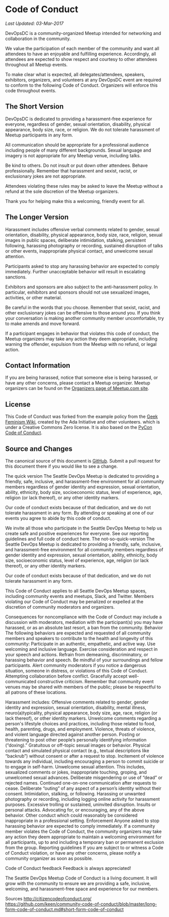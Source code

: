 # Code of Conduct

*Last Updated:  03-Mar-2017*

DevOpsDC is a community-organized Meetup intended for networking and collaboration in the community.

We value the participation of each member of the community and want all attendees to have an enjoyable and fulfilling experience. Accordingly, all attendees are expected to show respect and courtesy to other attendees throughout all Meetup events.

To make clear what is expected, all delegates/attendees, speakers, exhibitors, organizers, and volunteers at any DevOpsDC event are required to conform to the following Code of Conduct. Organizers will enforce this code throughout events.

## The Short Version

DevOpsDC is dedicated to providing a harassment-free experience for everyone, regardless of gender, sexual orientation, disability, physical appearance, body size, race, or religion. We do not tolerate harassment of Meetup participants in any form.

All communication should be appropriate for a professional audience including people of many different backgrounds. Sexual language and imagery is not appropriate for any Meetup venue, including talks.

Be kind to others. Do not insult or put down other attendees. Behave professionally. Remember that harassment and sexist, racist, or exclusionary jokes are not appropriate.

Attendees violating these rules may be asked to leave the Meetup without a refund at the sole discretion of the Meetup organizers.

Thank you for helping make this a welcoming, friendly event for all.

## The Longer Version

Harassment includes offensive verbal comments related to gender, sexual orientation, disability, physical appearance, body size, race, religion, sexual images in public spaces, deliberate intimidation, stalking, persistent following, harassing photography or recording, sustained disruption of talks or other events, inappropriate physical contact, and unwelcome sexual attention.

Participants asked to stop any harassing behavior are expected to comply immediately. Further unacceptable behavior will result in escalating sanctions.

Exhibitors and sponsors are also subject to the anti-harassment policy. In particular, exhibitors and sponsors should not use sexualized images, activities, or other material.

Be careful in the words that you choose. Remember that sexist, racist, and other exclusionary jokes can be offensive to those around you. If you think your conversation is making another community member uncomfortable, try to make amends and move forward.

If a participant engages in behavior that violates this code of conduct, the Meetup organizers may take any action they deem appropriate, including warning the offender, expulsion from the Meetup with no refund, or legal action.

## Contact Information

If you are being harassed, notice that someone else is being harassed, or have any other concerns, please contact a Meetup organizer. Meetup organizers can be found on the [Organizers page of Meetup.com site](http://www.meetup.com/DevOpsDC/members/?op=leaders).

## License

This Code of Conduct was forked from the example policy from the [Geek Feminism Wiki](http://geekfeminism.wikia.com/wiki/Conference_anti-harassment/Policy), created by the Ada Initiative and other volunteers. which is under a Creative Commons Zero license. It is also based on the [PyCon Code of Conduct](https://github.com/python/pycon-code-of-conduct).

## Source and Changes

The canonical source of this document is [GitHub](https://github.com/devopsdc/devopsdc/blob/master/code_of_conduct.md).  Submit a pull request for this document there if you would like to see a change.

The quick version 
The Seattle DevOps Meetup is dedicated to providing a friendly, safe, inclusive, and harassment-free environment for all community members regardless of gender identity and expression, sexual orientation, ability, ethnicity, body size, socioeconomic status, level of experience, age, religion (or lack thereof), or any other identity markers. 

Our code of conduct exists because of that dedication, and we do not tolerate harassment in any form. By attending or speaking at one of our events you agree to abide by this code of conduct. 

We invite all those who participate in the Seattle DevOps Meetup to help us create safe and positive experiences for everyone.  See our reporting guidelines and full code of conduct here. 
The not-so-quick-version 
The Seattle DevOps Meetup is dedicated to providing a friendly, safe, inclusive, and harassment-free environment for all community members regardless of gender identity and expression, sexual orientation, ability, ethnicity, body size, socioeconomic status, level of experience, age, religion (or lack thereof), or any other identity markers. 

Our code of conduct exists because of that dedication, and we do not tolerate harassment in any form. 

This Code of Conduct applies to all Seattle DevOps Meetup spaces, including community events and meetups, Slack, and Twitter.  Members violating our Code of Conduct may be penalized or expelled at the discretion of community moderators and organizers. 

Consequences for noncompliance with the Code of Conduct may include a discussion with moderators, mediation with the participant(s) you may have harassed, or as an absolute last resort, a ban from the community. 
Behavior 
The following behaviors are expected and requested of all community members and speakers to contribute to the health and longevity of this community: 
Participate in an authentic, empathetic, and active way. 
Use welcoming and inclusive language. 
Exercise consideration and respect in your speech and actions. 
Refrain from demeaning, discriminatory, or harassing behavior and speech. 
Be mindful of your surroundings and fellow participants. 
Alert community moderators if you notice a dangerous situation, someone in distress, or violations of this Code of Conduct. 
Attempting collaboration before conflict. 
Gracefully accept well-communicated constructive criticism. 
Remember that community event venues may be shared with members of the public; please be respectful to all patrons of these locations. 

Harassment includes: 
Offensive comments related to gender, gender identity and expression, sexual orientation, disability, mental illness, neuro(a)typicality, physical appearance, body size, age, race, religion (or lack thereof), or other identity markers.
Unwelcome comments regarding a person's lifestyle choices and practices, including those related to food, health, parenting, drugs, and employment.
Violence, threats of violence, and violent language directed against another person.
Posting or threatening to post other people’s personally identifying information (“doxing).”
Gratuitous or off-topic sexual images or behavior. 
Physical contact and simulated physical contact (e.g., textual descriptions like “backrub”) without consent or after a request to stop.
Incitement of violence towards any individual, including encouraging a person to commit suicide or to engage in self-harm.
Unwelcome sexual attention. This includes, sexualized comments or jokes, inappropriate touching, groping, and unwelcomed sexual advances. 
Deliberate misgendering or use of “dead” or rejected names.
Continued one-on-one communication after requests to cease.
Deliberate “outing” of any aspect of a person’s identity without their consent.
Intimidation, stalking, or following.
Harassing or unwanted photography or recording, including logging online activity for harassment purposes.
Excessive trolling or sustained, uninvited disruption.
Insults or personal attacks.
Advocating for, or encouraging, any of the above behavior.
Other conduct which could reasonably be considered inappropriate in a professional setting.
Enforcement 
Anyone asked to stop harassing behavior are expected to comply immediately. 
If a community member violates the Code of Conduct, the community organizers may take any action they deem appropriate to maintain a welcoming environment for all participants, up to and including a temporary ban or permanent exclusion from the group. 
Reporting guidelines
If you are subject to or witness a Code of Conduct violation, or have any other concerns, please notify a community organizer as soon as possible.  

Code of Conduct feedback
Feedback is always appreciated! 

The Seattle DevOps Meetup Code of Conduct is a living document. It will grow with the community to ensure we are providing a safe, inclusive, welcoming, and harassment-free space and experience for our members. 

Sources 
http://citizencodeofconduct.org/
https://github.com/keen/community-code-of-conduct/blob/master/long-form-code-of-conduct.md#short-form-code-of-conduct

